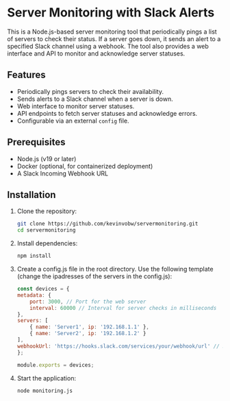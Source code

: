 # Server Monitoring with Slack Alerts

This is a Node.js-based server monitoring tool that periodically pings a list of servers to check their status. If a server goes down, it sends an alert to a specified Slack channel using a webhook. The tool also provides a web interface and API to monitor and acknowledge server statuses.

## Features

- Periodically pings servers to check their availability.
- Sends alerts to a Slack channel when a server is down.
- Web interface to monitor server statuses.
- API endpoints to fetch server statuses and acknowledge errors.
- Configurable via an external `config` file.

## Prerequisites

- Node.js (v19 or later)
- Docker (optional, for containerized deployment)
- A Slack Incoming Webhook URL

## Installation

1. Clone the repository:

   ```bash
   git clone https://github.com/kevinvobw/servermonitoring.git
   cd servermonitoring

2. Install dependencies:

    ```bash
    npm install

3. Create a config.js file in the root directory. Use the following template (change the ipadresses of the servers in the config.js):

    ```javascript
    const devices = {
    metadata: {
        port: 3000, // Port for the web server
        interval: 60000 // Interval for server checks in milliseconds
    },
    servers: [
        { name: 'Server1', ip: '192.168.1.1' },
        { name: 'Server2', ip: '192.168.1.2' }
    ],
    webhookUrl: 'https://hooks.slack.com/services/your/webhook/url' // Replace with your Slack webhook URL
    };

    module.exports = devices;

4. Start the application:

    ```bash
    node monitoring.js

